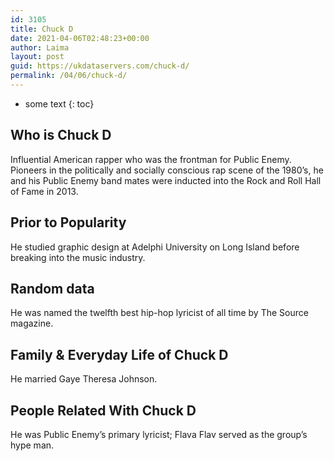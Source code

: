 ```yaml
---
id: 3105
title: Chuck D
date: 2021-04-06T02:48:23+00:00
author: Laima
layout: post
guid: https://ukdataservers.com/chuck-d/
permalink: /04/06/chuck-d/
---
```


* some text
{: toc}


## Who is Chuck D
                  
                  
                  
Influential American rapper who was the frontman for Public Enemy. Pioneers in the politically and socially conscious rap scene of the 1980&#8217;s, he and his Public Enemy band mates were inducted into the Rock and Roll Hall of Fame in 2013.
                  
              
            
              
            
                
                
                
## Prior to Popularity
                  
                  
                  
He studied graphic design at Adelphi University on Long Island before breaking into the music industry.
                  
              
            
              
            
                
                
                
## Random data
                  
                  
                  
He was named the twelfth best hip-hop lyricist of all time by The Source magazine.
                  
              
            
              
            
                
                
                
## Family & Everyday Life of Chuck D
                  
                  
                  
He married Gaye Theresa Johnson.
                  
              
            
              
            
                
                
                
## People Related With Chuck D
                  
                  
                  
He was Public Enemy&#8217;s primary lyricist; Flava Flav served as the group&#8217;s hype man.
                  
              
            
              
            
                
              
            
              
              
            
            
              
            
          
          
          
